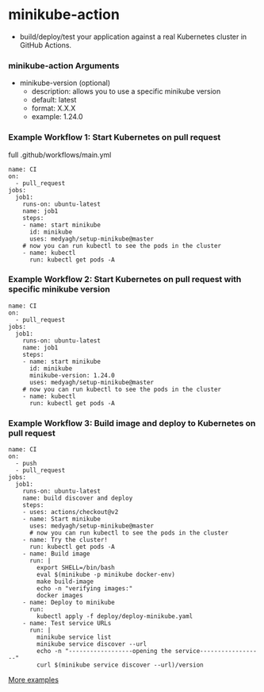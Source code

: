 # minikube-action
- build/deploy/test your application against a real Kubernetes cluster in GitHub Actions.

### minikube-action Arguments
- minikube-version (optional)
  - description: allows you to use a specific minikube version
  - default: latest
  - format: X.X.X
  - example: 1.24.0

### Example Workflow 1: Start Kubernetes on pull request

full  .github/workflows/main.yml
```
name: CI
on:
  - pull_request
jobs:
  job1:
    runs-on: ubuntu-latest
    name: job1
    steps:
    - name: start minikube
      id: minikube
      uses: medyagh/setup-minikube@master
    # now you can run kubectl to see the pods in the cluster
    - name: kubectl
      run: kubectl get pods -A
```

### Example Workflow 2: Start Kubernetes on pull request with specific minikube version

```
name: CI
on:
  - pull_request
jobs:
  job1:
    runs-on: ubuntu-latest
    name: job1
    steps:
    - name: start minikube
      id: minikube
      minikube-version: 1.24.0
      uses: medyagh/setup-minikube@master
    # now you can run kubectl to see the pods in the cluster
    - name: kubectl
      run: kubectl get pods -A
```

### Example Workflow 3: Build image and deploy to Kubernetes on pull request
```
name: CI
on:
  - push
  - pull_request
jobs:
  job1:
    runs-on: ubuntu-latest
    name: build discover and deploy
    steps:
    - uses: actions/checkout@v2
    - name: Start minikube
      uses: medyagh/setup-minikube@master
      # now you can run kubectl to see the pods in the cluster
    - name: Try the cluster!
      run: kubectl get pods -A
    - name: Build image
      run: |
        export SHELL=/bin/bash
        eval $(minikube -p minikube docker-env)
        make build-image
        echo -n "verifying images:"
        docker images
    - name: Deploy to minikube
      run:
        kubectl apply -f deploy/deploy-minikube.yaml
    - name: Test service URLs
      run: |
        minikube service list
        minikube service discover --url
        echo -n "------------------opening the service------------------"
        curl $(minikube service discover --url)/version
```

[More examples](https://github.com/medyagh/setup-minikube/tree/master/examples)
